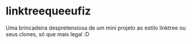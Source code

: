 # linktreequeeufiz
Uma brincadeira despretensiosa de um mini projeto ao estilo linktree ou seus clones, só que mais legal :D
